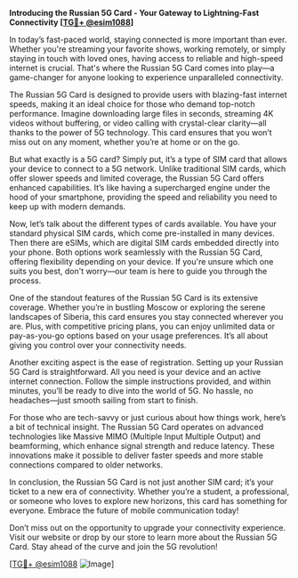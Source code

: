 **Introducing the Russian 5G Card - Your Gateway to Lightning-Fast Connectivity [[TG💪+ @esim1088](https://t.me/s/esim1088)]**

In today’s fast-paced world, staying connected is more important than ever. Whether you're streaming your favorite shows, working remotely, or simply staying in touch with loved ones, having access to reliable and high-speed internet is crucial. That's where the Russian 5G Card comes into play—a game-changer for anyone looking to experience unparalleled connectivity.

The Russian 5G Card is designed to provide users with blazing-fast internet speeds, making it an ideal choice for those who demand top-notch performance. Imagine downloading large files in seconds, streaming 4K videos without buffering, or video calling with crystal-clear clarity—all thanks to the power of 5G technology. This card ensures that you won’t miss out on any moment, whether you’re at home or on the go.

But what exactly is a 5G card? Simply put, it’s a type of SIM card that allows your device to connect to a 5G network. Unlike traditional SIM cards, which offer slower speeds and limited coverage, the Russian 5G Card offers enhanced capabilities. It’s like having a supercharged engine under the hood of your smartphone, providing the speed and reliability you need to keep up with modern demands.

Now, let’s talk about the different types of cards available. You have your standard physical SIM cards, which come pre-installed in many devices. Then there are eSIMs, which are digital SIM cards embedded directly into your phone. Both options work seamlessly with the Russian 5G Card, offering flexibility depending on your device. If you're unsure which one suits you best, don't worry—our team is here to guide you through the process.

One of the standout features of the Russian 5G Card is its extensive coverage. Whether you’re in bustling Moscow or exploring the serene landscapes of Siberia, this card ensures you stay connected wherever you are. Plus, with competitive pricing plans, you can enjoy unlimited data or pay-as-you-go options based on your usage preferences. It’s all about giving you control over your connectivity needs.

Another exciting aspect is the ease of registration. Setting up your Russian 5G Card is straightforward. All you need is your device and an active internet connection. Follow the simple instructions provided, and within minutes, you’ll be ready to dive into the world of 5G. No hassle, no headaches—just smooth sailing from start to finish.

For those who are tech-savvy or just curious about how things work, here’s a bit of technical insight. The Russian 5G Card operates on advanced technologies like Massive MIMO (Multiple Input Multiple Output) and beamforming, which enhance signal strength and reduce latency. These innovations make it possible to deliver faster speeds and more stable connections compared to older networks.

In conclusion, the Russian 5G Card is not just another SIM card; it’s your ticket to a new era of connectivity. Whether you’re a student, a professional, or someone who loves to explore new horizons, this card has something for everyone. Embrace the future of mobile communication today!

Don’t miss out on the opportunity to upgrade your connectivity experience. Visit our website or drop by our store to learn more about the Russian 5G Card. Stay ahead of the curve and join the 5G revolution! 

[[TG💪+ @esim1088](https://t.me/s/esim1088) ![Image](https://i.postimg.cc/Y0z9fWf4/image.png)]
